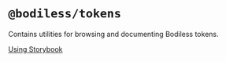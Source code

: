 # `@bodiless/tokens`

Contains utilities for browsing and documenting Bodiless tokens.

[Using Storybook](./doc/Storybook.md)
